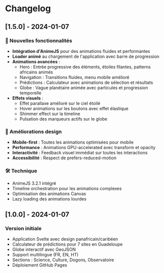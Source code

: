 # Changelog

## [1.5.0] - 2024-01-07

### 🚀 Nouvelles fonctionnalités
- **Intégration d'AnimeJS** pour des animations fluides et performantes
- **Loader animé** au chargement de l'application avec barre de progression
- **Animations avancées** :
  - Hero : Entrée progressive des éléments, étoiles filantes, patterns africains animés
  - Navigation : Transitions fluides, menu mobile amélioré
  - Prédictions : Calculateur avec animations de sélection et résultats
  - Globe : Vague planétaire animée avec particules et progression temporelle
- **Effets visuels** :
  - Effet parallaxe amélioré sur le ciel étoilé
  - Hover animations sur les boutons avec effet élastique
  - Shimmer effect sur la timeline
  - Pulsation des marqueurs actifs sur le globe

### 🎨 Améliorations design
- **Mobile-first** : Toutes les animations optimisées pour mobile
- **Performance** : Animations GPU-accelerated avec transform et opacity
- **Interactivité** : Feedback visuel immédiat sur toutes les interactions
- **Accessibilité** : Respect de prefers-reduced-motion

### 🛠️ Technique
- AnimeJS 3.2.1 intégré
- Timeline orchestration pour les animations complexes
- Optimisation des animations Canvas
- Lazy loading des animations lourdes

## [1.0.0] - 2024-01-07

### Version initiale
- Application Svelte avec design panafricain/caribéen
- Calculateur de prédictions pour 7 sites en Guadeloupe
- Globe interactif avec GeoJSON
- Support multilingue (FR, EN, HT)
- Sections : Science, Culture, Dogons, Observatoire
- Déploiement GitHub Pages